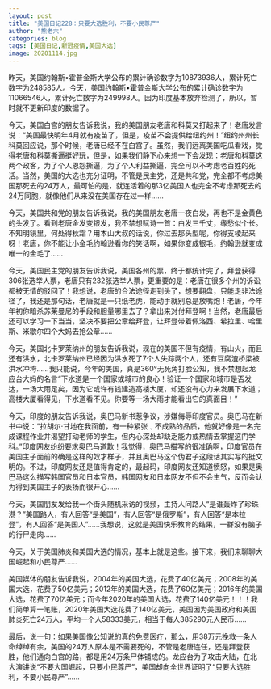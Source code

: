 ```yaml
---
layout: post
title: "美国日记228：只要大选胜利，不要小民尊严"
author: "熊老六"
categories: blog
tags: [美国日记,新冠疫情,美国大选]
image: 20201114.jpg
---
```

​​昨天，美国约翰斯•霍普金斯大学公布的累计确诊数字为10873936人，累计死亡数字为248585人。今天，美国约翰斯•霍普金斯大学公布的累计确诊数字为11066546人，累计死亡数字为249998人。因为印度基本放弃检测了，所以，暂时就不更新印度的数据了。

今天，美国白宫的朋友告诉我说，我的美国朋友老唐和科莫又打起来了！老唐发言说：“美国最快明年4月就有疫苗了，但是，疫苗不会提供给纽约州！”纽约州州长科莫回应说，那个时候，老唐已经不在白宫了。虽然，我们远离美国吃瓜看戏，觉得老唐和科莫撕逼挺好玩，但是，如果我们静下心来想一下会发现：老唐和科莫这两个政客，为了个人恩怨撕逼，为了个人利益撕逼，完全可以不考虑老百姓的死活。当然，美国的大选也充分证明，不管是民主党，还是共和党，完全都不考虑美国那死去的24万人，最可怕的是，就连活着的那3亿美国人也完全不考虑那死去的24万同胞，就像他们从来没在美国存在过一样……

今天，美国共和党的朋友告诉我说，我的美国朋友老唐一夜白发，再也不是金黄色的头发了。看到老唐金发变银发，我不禁想赋诗一首：白发三千丈，缘愁似个长。不知明镜里，何处得秋霜？用本山大叔的话说，你过去那头型呢，你得支棱起来呀！老唐，你不能让小金毛约翰逊看你的笑话啊，如果你变成银毛，约翰逊就变成唯一的金毛了……

今天，美国民主党的朋友告诉我说，美国各州的票，终于都统计完了，拜登获得306张选举人票，老唐只有232张选举人票，更重要的是：老唐在很多个州的诉讼都被无情的驳回了！我想说，老唐的合法途径走到头了，想要翻盘，只能走非法途径了，我还是那句话，老唐就是一只纸老虎，能动手就别总是放嘴炮！老唐，今年年初你暗杀苏莱曼尼的手段和胆量哪里去了？拿出来对付拜登啊！当然，老唐最后还可以学习一下当当，坚决不要把公章给拜登，让拜登带着佩洛西、希拉里、哈里斯、米歇尔四个大妈去抢公章……

今天，美国北卡罗莱纳州的朋友告诉我说，现在的美国不但有疫情，有山火，而且还有洪水，北卡罗莱纳州已经因为洪水死了7个人失踪两个人，还有豆腐渣桥梁被洪水冲垮……我只能说，今年的美国，真是360°无死角打脸公知，我不禁想起龙应台大妈的名言“下水道是一个国家或城市的良心！验证一个国家和城市是否发达，一场大雨足矣，因为它或许有钱建造高楼大厦，却还没有心力来发展下水道；高楼大厦看得见，下水道看不见。你要等一场大雨才能看出它的真面目！”

今天，印度的朋友告诉我说，奥巴马新书惹争议，涉嫌侮辱印度官员。奥巴马在新书中说：“拉胡尔·甘地在我面前，有一种紧张﹑不成熟的品质，他就好像是一名完成课程作业并渴望打动老师的学生，但内心深处却缺乏能力或热情去掌握这门学科。”印度网友纷纷要求奥巴马道歉！我觉得，奥巴马描写的很准确啊，印度官员在美国主子面前的确是这样的奴才样子，并且奥巴马这个伪君子这段话其实写的挺文明的。不过，印度网友还是值得肯定的，最起码，印度网友还知道愤怒，如果是奥巴马这么描写韩国官员和日本官员，韩国网友和日本网友不但不会生气，反而会认为得到美国主子的表扬而很开心……

今天，美国朋友发给我一个街头随机采访的视频，主持人问路人“是谁轰炸了珍珠港？”美国路人，有人回答“是美国”，有人回答“是俄罗斯”，有人回答“是本拉登”，有人回答“是美国人”……我想说，这就是美国快乐教育的结果，一群没有脑子的行尸走肉……

今天，关于美国肺炎和美国大选的情况，基本上就是这些。接下来，我们来聊聊大国崛起和小民尊严……

美国媒体的朋友告诉我说，2004年的美国大选，花费了40亿美元；2008年的美国大选，花费了50亿美元；2012年的美国大选，花费了60亿美元；2016年的美国大选，花费了70亿美元；而今年2020年的美国大选，花费了140亿美元！！！我们简单算一笔账，2020年美国大选花费了140亿美元，美国因为美国政府和美国肺炎死亡24万人，平均一个人58333美元，相当于每人385290元人民币……

最后，说一句：如果美国像公知说的真的免费医疗，那么，用38万元挽救一条人命绰绰有余，美国的24万人原本是不需要死的，不管是老唐连任，还是拜登获胜，他们通向白宫的路，都是用24万条尸体铺成的。龙应台为了攻击大陆，在北大演讲说“不要大国崛起，只要小民尊严”，美国却向全世界证明了“只要大选胜利，不要小民尊严”……​​​​